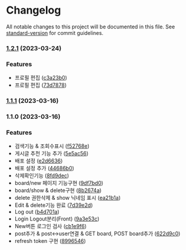 # Changelog

All notable changes to this project will be documented in this file. See [standard-version](https://github.com/conventional-changelog/standard-version) for commit guidelines.

### [1.2.1](https://github.com/SoN-B/Node.JS-Practice/compare/v1.1.1...v1.2.1) (2023-03-24)


### Features

* 프로필 편집 ([c3a23b0](https://github.com/SoN-B/Node.JS-Practice/commit/c3a23b082a0d548f232af77c9d408e78b86fa43f))
* 프로필 편집 ([73d7878](https://github.com/SoN-B/Node.JS-Practice/commit/73d7878d1eddd82c1d9f8c2ba2f0b2d21e883df5))

### [1.1.1](https://github.com/SoN-B/Node.JS-Practice/compare/v1.0.1...v1.1.1) (2023-03-16)

### 1.1.0 (2023-03-16)


### Features

* 검색기능 & 조회수표시 ([f52768e](https://github.com/SoN-B/Node.JS-Practice/commit/f52768eb916c5b2fa8f2e957d16e986d50a528b1))
* 게시글 추천 기능 추가 ([5e5ac56](https://github.com/SoN-B/Node.JS-Practice/commit/5e5ac56f852a4da1fb61d1168a3181785d974989))
* 배포 설정 ([e2d6636](https://github.com/SoN-B/Node.JS-Practice/commit/e2d6636607e4ff01b0cdea19b55207eaff11672e))
* 배포 설정 추가 ([44686b0](https://github.com/SoN-B/Node.JS-Practice/commit/44686b0d7f5d5cc84c0387302560a5a72bdf05fe))
* 삭제확인기능 ([8fd9dec](https://github.com/SoN-B/Node.JS-Practice/commit/8fd9dec0e862858a127e5133226be8c62657bd6f))
* board/new 페이지 기능구현 ([9df7bd0](https://github.com/SoN-B/Node.JS-Practice/commit/9df7bd0094222952cc665503ed0e7be2f272ceaa))
* board/show & delete구현 ([8b2674a](https://github.com/SoN-B/Node.JS-Practice/commit/8b2674ab8b2e37e22c6660288b5130621e86fc69))
* delete 권한삭제 & show 닉네임 표시 ([ea21b1a](https://github.com/SoN-B/Node.JS-Practice/commit/ea21b1a8c7c04620a204bcbfd9ebba9232ac8113))
* Edit & delete기능 완료 ([7d39e2d](https://github.com/SoN-B/Node.JS-Practice/commit/7d39e2d642c64d30257bf7ee95363aef8d12fae2))
* Log out ([b4d701a](https://github.com/SoN-B/Node.JS-Practice/commit/b4d701a2487a4fd3e03e8cd3248a2c57f3f76d3b))
* Login Logout분리(Front) ([9a3e53c](https://github.com/SoN-B/Node.JS-Practice/commit/9a3e53caf763422ce1df17bbefe04521380a9c89))
* New버튼 로그인 검사 ([cb1e9f6](https://github.com/SoN-B/Node.JS-Practice/commit/cb1e9f6c37a0f23c449a841165abfb3e5b5ab308))
* post추가 & post<->user연결 & GET board, POST board추가 ([622d9c0](https://github.com/SoN-B/Node.JS-Practice/commit/622d9c01302b2a3001a5e87d768de5dd1b251e7f))
* refresh token 구현 ([8996546](https://github.com/SoN-B/Node.JS-Practice/commit/8996546b52f6e7eb1385556d7f7f5cf4e58b5be1))
